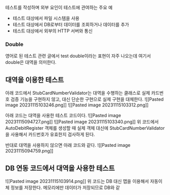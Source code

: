 테스트를 작성하며 외부 요인이 테스트에 관여하는 주요 예
- 테스트 대상에서 파일 시스템을 사용
- 테스트 대상에서 DB로부터 데이터를 조회하거나 데이터를 추가
- 테스트 대상에서 외부의 HTTP 서버와 통신

### Double
영어로 된 테스트 관련 글에서 test double이라는 표현이 자주 나오는데 여기서 double은 대역을 의미한다.

## 대역을 이용한 테스트

아래 코드에서 StubCardNumberValidator는 대역을 수행하는 클래스로 실제 카드번호 검증 기능을 구현하지 않고, 대신 단순한 구현으로 실제 구현을 대체한다.
![[Pasted image 20231115103246.png]]
![[Pasted image 20231115103312.png]]

아래 코드는 대역을 사용한 테스트 코드이다.
![[Pasted image 20231115094727.png]]
![[Pasted image 20231115103340.png]]
위 코드에서 AutoDebitRegister 객체를 생성할 때 실제 객체 대신에 StubCardNumberValidator을 사용해서 카드번호가 유효한지 검사하게 된다.

반대로 대역을 사용하지 않으면 아래 코드와 같다.
![[Pasted image 20231115094759.png]]

## DB 연동 코드에서 대역을 사용한 테스트
![[Pasted image 20231115103914.png]]
위 코드는 DB 대신 맵을 이용해서 자동이체 정보를 저장한다. 메모리에만 데이터가 저장되므로 DB와 같




